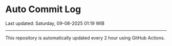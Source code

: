 # Auto Commit Log

Last updated: Saturday, 09-08-2025 01:19 WIB

---

This repository is automatically updated every 2 hour using GitHub Actions.

